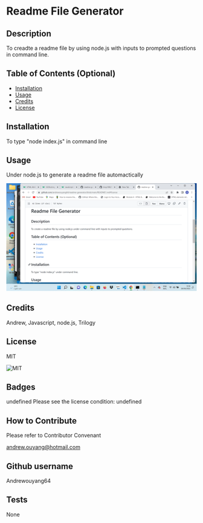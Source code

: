 # Readme File Generator

## Description
To creadte a readme file by using node.js with inputs to prompted questions in command line.

## Table of Contents (Optional)

- [Installation](#installation)
- [Usage](#usage)
- [Credits](#credits)
- [License](#license)


## Installation
To type "node index.js" in command line

## Usage
Under node.js to generate a readme file automactically

![Screenshot](assets/images/screenshot.png)

## Credits
Andrew, Javascript, node.js, Trilogy

## License
MIT

![MIT](https://img.shields.io/badge/License-MIT-yellow.svg)

## Badges
undefined
Please see the license condition: 
undefined

## How to Contribute
Please refer to Contributor Convenant

andrew.ouyang@hotmail.com

## Github username
Andrewouyang64

## Tests
None